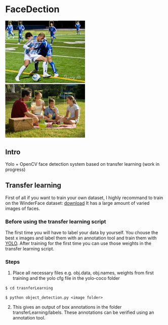 # FaceDection

<img src='./football.jpg' width='50%'>
<img src='./screenshot2.png' width='50%'>

## Intro
Yolo + OpenCV face detection system based on transfer learning (work in progress)

## Transfer learning
First of all if you want to train your own dataset, I highly recommand to train on the WinderFace dataset: <a href="http://shuoyang1213.me/WIDERFACE/">download</a> It has a large amount of varied images of faces.


### Before using the transfer learning script
The first time you will have to label your data by yourself. You chouse the best x images and label them with an annotation tool and train them with <a href='https://pjreddie.com/darknet/yolo/'>YOLO</a>. After training for the first time you can use those weights in the transfer learning script.


### Steps
1. Place all necessary files e.g. obj.data, obj.names, weights from first training and the yolo cfg file in the yolo-coco folder

 

```
$ cd trasnferLearning
```

```
$ python object_detection.py <image folder>
```

2. This gives an output of box annotations in the folder transferLearning/labels. These annotations can be verified using an annotation tool.

